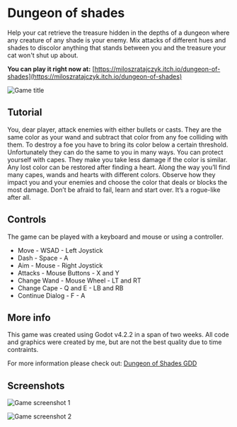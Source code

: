 # Dungeon of shades
Help your cat retrieve the treasure hidden in the depths of a dungeon where any creature of any shade is your enemy. Mix attacks of different hues and shades to discolor anything that stands between you and the treasure your cat won't shut up about.

**You can play it right now at:**
[https://miloszratajczyk.itch.io/dungeon-of-shades](https://miloszratajczyk.itch.io/dungeon-of-shades)

![Game title](https://img.itch.zone/aW1nLzE3MTM0NDQwLnBuZw==/315x250%23c/9EFHhN.png)


## Tutorial
You, dear player, attack enemies with either bullets or casts. They are the same color as your wand and subtract that color from any foe colliding with them. To destroy a foe you have to bring its color below a certain threshold. Unfortunately they can do the same to you in many ways. You can protect yourself with capes. They make you take less damage if the color is similar.  Any lost color can be restored after finding a heart.  Along the way you’ll find many capes, wands and hearts with different colors. Observe how they impact you and your enemies and choose the color that deals or blocks the most damage. Don’t be afraid to fail, learn and start over. It’s a rogue-like after all.

## Controls
The game can be played with a keyboard and mouse or using a controller.
- Move             - WSAD           - Left Joystick
- Dash             - Space          - A
- Aim              - Mouse          - Right Joystick
- Attacks          - Mouse Buttons  - X and Y
- Change Wand      - Mouse Wheel    - LT and RT
- Change Cape      - Q and E        - LB and RB
- Continue Dialog  - F              - A

## More info
This game was created using Godot v4.2.2 in a span of two weeks. All code and graphics were created by me, but are not the best quality due to time contraints.

For more information please check out: [Dungeon of Shades GDD](https://docs.google.com/document/d/1KJRIXEsQwjOdbh3ZhtI-WGy_vx8qM6hC3JZELyiJaTU/)

## Screenshots
![Game screenshot 1](https://img.itch.zone/aW1hZ2UvMjg2NTUzNi8xNzEzNjEwNC5wbmc=/original/QkOoPo.png)

![Game screenshot 2](https://img.itch.zone/aW1hZ2UvMjg2NTUzNi8xNzEzNjEwNi5wbmc=/original/n1uSGJ.png)